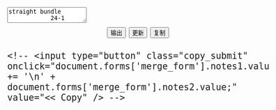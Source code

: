 <!DOCTYPE html>
<html>
<meta charset="utf-8">
<title></title>
<style>
    body {
        width: 98%;
        max-width: 600px;
        height: 100%;
        margin: 0 auto;
        font-size: 1.5rem;
    }

    textarea {
        width: 100%;
        min-height: 400px;
        border: 1px solid grey;
        word-break: break-word;
        white-space: pre-wrap;
        border-radius: 8px;
        margin-top: 20px;
    }

    .button {
        text-align: center;
        padding: 5px 0;
    }

    input[type="button"] {
        width: 180px;
        height: 38px;
        background-color: #0095f6;
        border: none;
        color: white;
        text-align: center;
        border-radius: 2px;
        outline: none;
    }

    input[type="button"]:active {
        background-color: rgba(var(--d69, 0, 149, 246), .7);
        opacity: 1;
    }
</style>
</head>


<body>
    <div>
        <textarea id="input">straight bundle 
            24-1
            26-1
            28-1
            straight 13x4 
            20-1 </textarea>
        <div class="button">
            <input type='button' value='输出' onclick="OnOutput()"></input>
            <input type='button' value='更新' onclick="OnUpdate()"></input>
            <input type='button' value='复制' onclick="OnCopy()"></input>
        </div>
        <textarea id="output" style="display:none;"></textarea>
    </div>

    <!-- <input type="button" class="copy_submit" onclick="document.forms['merge_form'].notes1.value += '\n' + document.forms['merge_form'].notes2.value;" value="<< Copy" /> -->
</body>
<script>
    var hair_type = ['Bundle', 'Closure', 'Frontal', 'Wig'];
    var hair_texture = ['Straight', 'Body Wave', 'Loose Body Wave', 'Deep Wave', 'Water Wave', 'Curly', 'Loose Wave', 'Kinky Curly', 'Kinky Straight'];
    var hair_color = ['Natural', '613'];
    var hair_category = ['4x4', '5x5', '6x6', '7x7', '13x4', '13x6', '360'];
    var hair_length = ['10', '12', '14', '16', '18', '20', '22', '24', '26', '28', '30'];
    var hair_weight = { 'Bundle': 110, 'Closure': 45, 'Frontal': 80, 'Wig': 225 };
    var _bundle_price = { '10': 18, '12': 22, '14': 26, '16': 30, '18': 34, '20': 38, '22': 44, '24': 49, '26': 57, '28': 62, '30': 66 };
    var _bundle_price2 = { '10': 19, '12': 23, '14': 27, '16': 31, '18': 35, '20': 39, '22': 45, '24': 50, '26': 58, '28': 63, '30': 67 };
    var _613_bundle_price = { '10': 19, '12': 23, '14': 27, '16': 31, '18': 35, '20': 43, '22': 49, '24': 54, '26': 59, '28': 63, '30': 67 };
    var _4x4_price = { '10': 29, '12': 33, '14': 31, '16': 62, '18': 65, '20': 70 };
    var _5x5_price = { '10': 47, '12': 51, '14': 73, '16': 81, '18': 91, '20': 96 };
    var _13x4_price = { '10': 48, '12': 53, '14': 96, '16': 109, '18': 116, '20': 124 };
    var _13x6_price = { '10': 61, '12': 67, '14': 77, '16': 0, '18': 0, '20': 0 };
    var _360_price = { '10': 76, '12': 86, '14': 95, '16': 110, '18': 120, '20': 124 };
    var _5x5_hd_price = { '10': 0, '12': 0, '14': 76, '16': 82, '18': 87, '20': 90 };
    var _613_4x4_price = { '10': 51, '12': 56, '14': 77, '16': 82, '18': 87, '20': 98 };
    var _613_5x5_price = { '10': 70, '12': 77, '14': 82, '16': 90, '18': 98, '20': 106 };
    var _613_13x4_price = { '10': 98, '12': 104, '14': 116, '16': 129, '18': 137, '20': 149 };
    var hair_price = {
        'Natural':
        {
            'Bundle':
            {
                'Straight': _bundle_price,
                'Body Wave': _bundle_price,
                'Loose Body Wave': _bundle_price2,
                'Deep Wave': _bundle_price2,
                'Water Wave': _bundle_price2,
                'Curly': _bundle_price2,
                'Loose Wave': _bundle_price2,
                'Kinky Curly': _bundle_price2,
                'Kinky Straight': _bundle_price2,

            },
            'Closure':
            {
                '4x4':
                {
                    'Straight': _4x4_price,
                    'Body Wave': _4x4_price,
                    'Loose Body Wave': _4x4_price,
                    'Deep Wave': _4x4_price,
                    'Water Wave': _4x4_price,
                    'Curly': _4x4_price,
                    'Loose Wave': _4x4_price,
                    'Kinky Curly': _4x4_price,
                    'Kinky Straight': _4x4_price,
                },
                '5x5':
                {
                    'Straight': _5x5_price,
                    'Body Wave': _5x5_price,
                    'Loose Body Wave': _5x5_price,
                    'Deep Wave': _5x5_price,
                    'Water Wave': _5x5_price,
                    'Curly': _5x5_price,
                    'Loose Wave': _5x5_price,
                    'Kinky Curly': _5x5_price,
                    'Kinky Straight': _5x5_price,
                }
            },
            'Frontal':
            {
                '13x4':
                {
                    'Straight': _13x4_price,
                    'Body Wave': _13x4_price,
                    'Loose Body Wave': _13x4_price,
                    'Deep Wave': _13x4_price,
                    'Water Wave': _13x4_price,
                    'Curly': _13x4_price,
                    'Loose Wave': _13x4_price,
                    'Kinky Curly': _13x4_price,
                    'Kinky Straight': _13x4_price,
                },
                '13x6':
                {
                    'Straight': _13x6_price,
                    'Body Wave': _13x6_price,
                    'Loose Body Wave': _13x6_price,
                    'Deep Wave': _13x6_price,
                    'Water Wave': _13x6_price,
                    'Curly': _13x6_price,
                    'Loose Wave': _13x6_price,
                    'Kinky Curly': _13x6_price,
                    'Kinky Straight': _13x6_price,
                }
            },
            'Wig':
            {

            },
        },
        '613':
        {
            'Bundle':
            {
                'Straight': _613_bundle_price,
                'Body Wave': _613_bundle_price,

            },
            'Closure':
            {
                '4x4':
                {
                    'Straight': _613_4x4_price,
                    'Body Wave': _613_4x4_price,
                },
                '5x5':
                {
                    'Straight': _613_5x5_price,
                    'Body Wave': _613_5x5_price,
                }
            },
            'Frontal':
            {
                '13x4':
                {
                    'Straight': _613_13x4_price,
                    'Body Wave': _613_13x4_price,
                }
            },
        }
    };
    function similarity2number(s, t) {
        var n = s.length, m = t.length, d = [];
        var i, j, s_i, t_j, cost;
        if (n == 0) return m;
        if (m == 0) return n;
        for (i = 0; i <= n; i++) {
            d[i] = [];
            d[i][0] = i;
        }
        for (j = 0; j <= m; j++) {
            d[0][j] = j;
        }
        for (i = 1; i <= n; i++) {
            s_i = s.charAt(i - 1);
            for (j = 1; j <= m; j++) {
                t_j = t.charAt(j - 1);
                if (s_i == t_j) {
                    cost = 0;
                } else {
                    cost = 1;
                }
                d[i][j] = self.minimum(d[i - 1][j] + 1, d[i][j - 1] + 1, d[i - 1][j - 1] + cost);
            }
        }
        return d[n][m];
    }
    //两个字符串的相似程度，并返回相似度百分比
    function similarity2percent(s, t) {
        var l = s.length > t.length ? s.length : t.length;
        var d = self.similarity2number(s, t);
        return (1 - d / l).toFixed(4);
    }
    function minimum(a, b, c) {
        return a < b ? (a < c ? a : c) : (b < c ? b : c);
    }
    /**
 * 使用test方法实现模糊查询
 * @param  {Array}  list     原数组
 * @param  {String} keyWord  查询的关键词
 * @return {Array}           查询的结果
 */
    function fuzzyQuery(list, keyWord) {
        var reg = new RegExp(keyWord);
        var arr = [];
        for (var i = 0; i < list.length; i++) {
            if (reg.test(list[i])) {
                arr.push(list[i]);
            }
        }
        return arr;
    }
    function split(str) { return str.split(separator).filter(Boolean); }
    function trim(str) { return str.replace(/\s+/g, '').toLocaleLowerCase(); }

    function Hair(color, type, texture, category) {
        if (color == null) {
            this.color = hair_color[0];
        } else {
            this.color = color;
        }

        if (type == null) {
            if (category == hair_category[0] || category == hair_category[1] || category == hair_category[2] || category == hair_category[3]) {
                this.type = hair_type[1];
            } else if (category == hair_category[4] || category == hair_category[5] || category == hair_category[6]) {
                this.type = hair_type[2];
            }
        } else {
            this.type = type;
        }

        if (category == null) {
            if (hair_type[1] == type) {
                this.category = hair_category[0];
            } else if (hair_type[2] == type) {
                this.category = hair_category[4];
            }
        } else {
            this.category = category;
        }


        // this.color = color;
        this.texture = texture;
        // this.type = type;
        // this.category = category;
        // console.log('Hair:', this.color, this.type, this.texture, this.category);

        this.volume = new Array();
        this.price = function (length) {
            if (null == this.category) {
                return hair_price[this.color][this.type][this.texture][length];
            }
            return hair_price[this.color][this.type][this.category][this.texture][length];
        };
        this.count = function () {
            var count = 0;
            for (var length in this.volume) {
                count += this.volume[length][1];
            }
            return count;
        }
        this.weight = function () {
            return hair_weight[this.type] * this.count();
        }
    }

    function serialize(arrHair, shippingFee = 0, discount = 0, dicFee = []) {
        var output = '';
        var count = 0;
        var weight = 0;
        var totalAmount = 0;

        for (const hair of arrHair) {
            if (null == hair.category) {
                output += hair.texture + ' ' + hair.type + ' ' + hair.color + ' Color\n';
            } else {
                output += hair.texture + ' ' + hair.category + ' ' + hair.type + ' ' + hair.color + ' Color\n';
            }
            var dic = hair.volume;
            for (var length in dic) {
                var price = dic[length][0];
                var volume = dic[length][1];
                output += volume + '-' + length + '":$' + price + 'x' + volume + '=$' + price * volume + '\n';
                totalAmount += price * volume;
            }
            count += hair.count();
            weight += hair.weight();
        }

        output += '[---total:' + count + '---weight:' + weight / 1000 + 'kg---]\n';

        if (count > 0) {
            var otherFee = 0;
            for (var key in dicFee) {
                output += key + '$' + dicFee[key] + '\n';
                otherFee += dicFee[key];
            }

            if (shippingFee == 0) {
                shippingFee = 25 + Math.floor(weight / 500) * 10;
            }
            output += 'Shipping fee:$' + shippingFee + '\n';
            var paypalFee = (totalAmount + shippingFee + otherFee) * 0.05;
            paypalFee = Number(paypalFee.toFixed(2));
            output += 'PayPal fee:$' + paypalFee + '\n';
            if (discount == 0) {
                discount = paypalFee % 1;
                discount = 3 + Number(discount.toFixed(2));
            }
            output += 'Discount:$' + discount + '\n';
            totalAmount = totalAmount + otherFee + shippingFee + paypalFee - discount;
            output += 'The total best payment is:$' + totalAmount.toFixed(2) + '\n';
        }

        return output;
    }

    function unserialize(str) {
        var arrHair = [];
        var dicFee = new Array();
        var shippingFee = 0;
        var discount = 0;
        var text = str.split('[---')[0];
        var arrStr = text.match(/[^\r\n]+/g);
        for (const line of arrStr) {
            var texture = find_hair(line, hair_texture);
            if (texture == null) {
            }

            var type = find_hair(line, hair_type);
            if (type != null) {
            }

            var category = find_hair(line, hair_category);
            if (category != null) {
            }

            var color = find_hair(line, hair_color);
            if (color != null) {
                color = hair_color[0];
            }

            if (texture != null) {
                var hair = new Hair(color, type, texture, category);
                arrHair.push(hair);
            } else {
                var arrVolume = line.split(':');
                var numArr = arrVolume[0].match(/\d+/g);
                var volume = numArr[0];
                var length = numArr[1];
                var priceArr = arrVolume[1].match(/\d+/g);
                var price = priceArr[0];
                var hair = arrHair[arrHair.length - 1];
                hair.volume[length] = [Number(price), Number(volume)];
            }
        }

        text = str.split('---]')[1];
        arrStr = text.match(/[^\r\n]+/g);
        var isOtrherFee = true;
        for (const line of arrStr) {
            if (line.length < 2) {
                continue;
            }
            if (line.indexOf('Shipping fee') >= 0) {
                isOtrherFee = false;
                var numArr = line.match(/\d+/g);
                shippingFee = Number(numArr[0]);
            } else if (line.indexOf('Discount') >= 0) {
                var numArr = line.match(/\d+\.\d+/g)
                discount = Number(numArr[0]);
                break;
            } else {
                if (isOtrherFee) {
                    var numArr = line.split('$');
                    dicFee[numArr[0]] = Number(numArr[1]);
                }
            }
        }

        console.log(arrHair, shippingFee, discount, dicFee);

        return [arrHair, shippingFee, discount, dicFee];
    }

    function find_hair(text, list) {
        var line = trim(text);
        for (const name of list) {
            var keyWord = trim(name);
            if (line.indexOf(keyWord) >= 0) {
                return name;
            }
        }

        return null;
    }

    function find_volume(text, list) {
        var numArr = text.match(/\d+/g);
        if (numArr) {
            var is_find = false;
            var length = 0;
            var num = 1;
            for (var len of numArr) {
                if (list.indexOf(len) >= 0) {
                    length = len;
                    is_find = true;
                }
            }

            if (is_find) {
                for (var len of numArr) {
                    if (len < 10) {
                        num = Number(len);
                    }
                }
            }
        }

        if (length > 0) {
            return [length, num];
        }

        return null;
    }

    function parse(str) {
        var arrHair = [];
        var arrStr = str.match(/[^\r\n]+/g);
        for (const line of arrStr) {
            if (line.length < 2) {
                continue;
            }
            var texture = find_hair(line, hair_texture);
            var type = find_hair(line, hair_type);
            var category = find_hair(line, hair_category);
            var color = find_hair(line, hair_color);

            // console.log('format:', color, type, texture, category);

            if (texture != null) {
                var hair = new Hair(color, type, texture, category);
                arrHair.push(hair);
            }

            var volume = find_volume(line, hair_length)
            if (volume != null) {
                var length = volume[0];
                var number = volume[1];
                var hair = arrHair[arrHair.length - 1];
                var price = hair.price(length);
                hair.volume[length] = [price, number];
            }

        }
        return serialize(arrHair);
    }

    function OnOutput() {
        document.getElementById('output').value = null;
        var text = document.getElementById('input').value;
        if (text.length > 0) {
            document.getElementById('output').value = parse(text);
            document.getElementById('output').style.display = "block";
        }

    }

    function OnUpdate() {
        var arrStr = unserialize(document.getElementById('output').value);
        document.getElementById('output').value = serialize(arrStr[0], arrStr[1], arrStr[2], arrStr[3]);
    }

    function OnCopy() {
        var copyText = document.getElementById('output').value;
        var textArea = document.createElement("textarea");
        textArea.value = copyText;
        document.body.appendChild(textArea);
        textArea.select();
        document.execCommand("Copy");
        textArea.remove();
    }
</script>

</html>